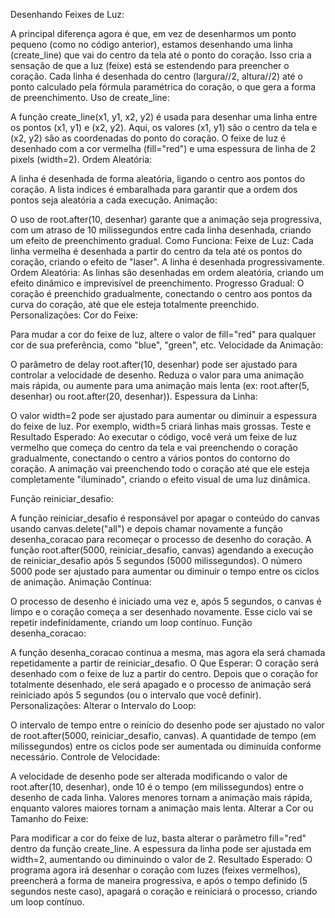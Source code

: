 Desenhando Feixes de Luz:

A principal diferença agora é que, em vez de desenharmos um ponto pequeno (como no código anterior), estamos desenhando uma linha (create_line) que vai do centro da tela até o ponto do coração. Isso cria a sensação de que a luz (feixe) está se estendendo para preencher o coração.
Cada linha é desenhada do centro (largura//2, altura//2) até o ponto calculado pela fórmula paramétrica do coração, o que gera a forma de preenchimento.
Uso de create_line:

A função create_line(x1, y1, x2, y2) é usada para desenhar uma linha entre os pontos (x1, y1) e (x2, y2). Aqui, os valores (x1, y1) são o centro da tela e (x2, y2) são as coordenadas do ponto do coração.
O feixe de luz é desenhado com a cor vermelha (fill="red") e uma espessura de linha de 2 pixels (width=2).
Ordem Aleatória:

A linha é desenhada de forma aleatória, ligando o centro aos pontos do coração. A lista indices é embaralhada para garantir que a ordem dos pontos seja aleatória a cada execução.
Animação:

O uso de root.after(10, desenhar) garante que a animação seja progressiva, com um atraso de 10 milissegundos entre cada linha desenhada, criando um efeito de preenchimento gradual.
Como Funciona:
Feixe de Luz: Cada linha vermelha é desenhada a partir do centro da tela até os pontos do coração, criando o efeito de "laser". A linha é desenhada progressivamente.
Ordem Aleatória: As linhas são desenhadas em ordem aleatória, criando um efeito dinâmico e imprevisível de preenchimento.
Progresso Gradual: O coração é preenchido gradualmente, conectando o centro aos pontos da curva do coração, até que ele esteja totalmente preenchido.
Personalizações:
Cor do Feixe:

Para mudar a cor do feixe de luz, altere o valor de fill="red" para qualquer cor de sua preferência, como "blue", "green", etc.
Velocidade da Animação:

O parâmetro de delay root.after(10, desenhar) pode ser ajustado para controlar a velocidade de desenho. Reduza o valor para uma animação mais rápida, ou aumente para uma animação mais lenta (ex: root.after(5, desenhar) ou root.after(20, desenhar)).
Espessura da Linha:

O valor width=2 pode ser ajustado para aumentar ou diminuir a espessura do feixe de luz. Por exemplo, width=5 criará linhas mais grossas.
Teste e Resultado Esperado:
Ao executar o código, você verá um feixe de luz vermelho que começa do centro da tela e vai preenchendo o coração gradualmente, conectando o centro a vários pontos do contorno do coração. A animação vai preenchendo todo o coração até que ele esteja completamente "iluminado", criando o efeito visual de uma luz dinâmica.

Função reiniciar_desafio:

A função reiniciar_desafio é responsável por apagar o conteúdo do canvas usando canvas.delete("all") e depois chamar novamente a função desenha_coracao para recomeçar o processo de desenho do coração.
A função root.after(5000, reiniciar_desafio, canvas) agendando a execução de reiniciar_desafio após 5 segundos (5000 milissegundos). O número 5000 pode ser ajustado para aumentar ou diminuir o tempo entre os ciclos de animação.
Animação Contínua:

O processo de desenho é iniciado uma vez e, após 5 segundos, o canvas é limpo e o coração começa a ser desenhado novamente.
Esse ciclo vai se repetir indefinidamente, criando um loop contínuo.
Função desenha_coracao:

A função desenha_coracao continua a mesma, mas agora ela será chamada repetidamente a partir de reiniciar_desafio.
O Que Esperar:
O coração será desenhado com o feixe de luz a partir do centro.
Depois que o coração for totalmente desenhado, ele será apagado e o processo de animação será reiniciado após 5 segundos (ou o intervalo que você definir).
Personalizações:
Alterar o Intervalo do Loop:

O intervalo de tempo entre o reinício do desenho pode ser ajustado no valor de root.after(5000, reiniciar_desafio, canvas). A quantidade de tempo (em milissegundos) entre os ciclos pode ser aumentada ou diminuída conforme necessário.
Controle de Velocidade:

A velocidade de desenho pode ser alterada modificando o valor de root.after(10, desenhar), onde 10 é o tempo (em milissegundos) entre o desenho de cada linha. Valores menores tornam a animação mais rápida, enquanto valores maiores tornam a animação mais lenta.
Alterar a Cor ou Tamanho do Feixe:

Para modificar a cor do feixe de luz, basta alterar o parâmetro fill="red" dentro da função create_line.
A espessura da linha pode ser ajustada em width=2, aumentando ou diminuindo o valor de 2.
Resultado Esperado:
O programa agora irá desenhar o coração com luzes (feixes vermelhos), preencherá a forma de maneira progressiva, e após o tempo definido (5 segundos neste caso), apagará o coração e reiniciará o processo, criando um loop contínuo.
